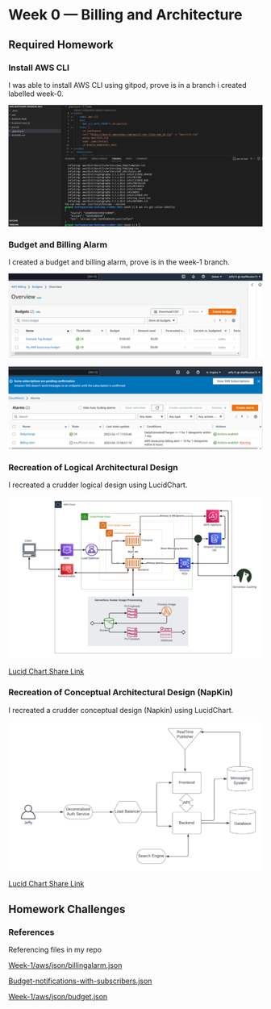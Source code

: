 # Week 0 — Billing and Architecture

## Required Homework

### Install AWS CLI

I was able to install AWS CLI using gitpod, prove is in a branch i created labelled week-0.

![Installing AWS CLI](Assets/AWS%20CLI%20prove.png)

### Budget and Billing Alarm

I created a budget and billing alarm, prove is in the week-1 branch.

![Budget Alarm Image](Assets/budgets-alarm.png)

![Billing Alarm Image](Assets/Billing-alarm.png)


### Recreation of Logical Architectural Design

I recreated a crudder logical design using LucidChart. 

![Crudder Logical Design](Assets/Crudder%20Logical%20Diagram.png)

[Lucid Chart Share Link](https://lucid.app/lucidchart/80eebce6-30d8-42e5-9afe-a3ee0b6eb537/edit?viewport_loc=-179%2C82%2C2560%2C1152%2C0_0&invitationId=inv_467bfd4a-ac86-4b1e-8bb0-51be55b82547)

### Recreation of Conceptual Architectural Design (NapKin)

I recreated a crudder conceptual design (Napkin) using LucidChart.

![Crudder Conceptual Design (Napkin)](Assets/Crudder%20-%20Conceptual%20diagram%20(NapKin).png)

[Lucid Chart Share Link](https://lucid.app/lucidchart/866fda17-5372-4101-b648-2338777cb3dc/edit?viewport_loc=-438%2C-18%2C1707%2C768%2C0_0&invitationId=inv_c248c025-c8c5-4e1d-858f-299f9566fbe9)

## Homework Challenges

### References

Referencing files in my repo

[Week-1/aws/json/billingalarm.json](https://github.com/ohjeffkuston/aws-bootcamp-cruddur-2023/blob/week-1/aws/json/billingalarm.json)

[Budget-notifications-with-subscribers.json](https://github.com/ohjeffkuston/aws-bootcamp-cruddur-2023/blob/week-1/aws/json/budget-notifications-with-subscribers.json)

[Week-1/aws/json/budget.json](https://github.com/ohjeffkuston/aws-bootcamp-cruddur-2023/blob/week-1/aws/json/budget.json)
